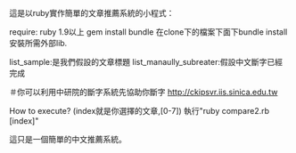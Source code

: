 這是以ruby實作簡單的文章推薦系統的小程式：

require: ruby 1.9以上
gem install bundle
在clone下的檔案下面下bundle install安裝所需外部lib.

list_sample:是我們假設的文章標題
list_manaully_subreater:假設中文斷字已經完成

＃你可以利用中研院的斷字系統先協助你斷字
http://ckipsvr.iis.sinica.edu.tw


How to execute? (index就是你選擇的文章,[0-7])
執行"ruby compare2.rb [index]"

這只是一個簡單的中文推薦系統。
